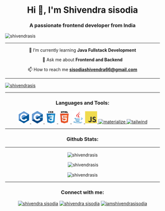 <h1 align="center">Hi 👋, I'm Shivendra sisodia</h1>
<h3 align="center">A passionate frontend developer from India</h3>

<p align="left"> <img src="https://komarev.com/ghpvc/?username=shivendrasis&label=Profile%20views&color=0e75b6&style=flat" alt="shivendrasis" /> </p>

<hr>

<div align="center">
  
 🌱 I’m currently learning **Java Fullstack Development**
 <br>

 💬 Ask me about **Frontend and Backend**
 <br>
 
 📫 How to reach me **sisodiashivendra66@gmail.com**

 </div>

<hr>

<p align="left"> <a href="https://github.com/ryo-ma/github-profile-trophy"><img src="https://github-profile-trophy.vercel.app/?username=shivendrasis" alt="shivendrasis" /></a> </p>

<hr>

<div align="center">
</p>


<h3 align="center">Languages and Tools:</h3>

<p align="center"> <a href="https://www.cprogramming.com/" target="_blank" rel="noreferrer"> <img src="https://raw.githubusercontent.com/devicons/devicon/master/icons/c/c-original.svg" alt="c" width="40" height="40"/> </a> <a href="https://www.w3schools.com/cpp/" target="_blank" rel="noreferrer"> <img src="https://raw.githubusercontent.com/devicons/devicon/master/icons/cplusplus/cplusplus-original.svg" alt="cplusplus" width="40" height="40"/> </a> <a href="https://www.w3schools.com/css/" target="_blank" rel="noreferrer"> <img src="https://raw.githubusercontent.com/devicons/devicon/master/icons/css3/css3-original-wordmark.svg" alt="css3" width="40" height="40"/> </a> <a href="https://www.w3.org/html/" target="_blank" rel="noreferrer"> <img src="https://raw.githubusercontent.com/devicons/devicon/master/icons/html5/html5-original-wordmark.svg" alt="html5" width="40" height="40"/> </a> <a href="https://www.java.com" target="_blank" rel="noreferrer"> <img src="https://raw.githubusercontent.com/devicons/devicon/master/icons/java/java-original.svg" alt="java" width="40" height="40"/> </a> <a href="https://developer.mozilla.org/en-US/docs/Web/JavaScript" target="_blank" rel="noreferrer"> <img src="https://raw.githubusercontent.com/devicons/devicon/master/icons/javascript/javascript-original.svg" alt="javascript" width="40" height="40"/> </a> <a href="https://materializecss.com/" target="_blank" rel="noreferrer"> <img src="https://raw.githubusercontent.com/prplx/svg-logos/5585531d45d294869c4eaab4d7cf2e9c167710a9/svg/materialize.svg" alt="materialize" width="40" height="40"/> </a> <a href="https://tailwindcss.com/" target="_blank" rel="noreferrer"> <img src="https://www.vectorlogo.zone/logos/tailwindcss/tailwindcss-icon.svg" alt="tailwind" width="40" height="40"/> </a> </p>

<hr>

<h3 align="center">Github Stats:</h3>

<hr>

<p><img align="center" src="https://github-readme-stats.vercel.app/api/top-langs?username=shivendrasis&show_icons=true&locale=en&layout=compact" alt="shivendrasis" /></p>

<p>&nbsp;<img align="center" src="https://github-readme-stats.vercel.app/api?username=shivendrasis&show_icons=true&locale=en" alt="shivendrasis" /></p>

<p><img align="center" src="https://github-readme-streak-stats.herokuapp.com/?user=shivendrasis&" alt="shivendrasis" /></p>

</div>
<hr>

<h3 align="center">Connect with me:</h3>
<p align="center">
<a href="https://linkedin.com/in/shivendra sisodia" target="blank"><img align="center" src="https://raw.githubusercontent.com/rahuldkjain/github-profile-readme-generator/master/src/images/icons/Social/linked-in-alt.svg" alt="shivendra sisodia" height="30" width="40" /></a>
<a href="https://fb.com/shivendra sisodia" target="blank"><img align="center" src="https://raw.githubusercontent.com/rahuldkjain/github-profile-readme-generator/master/src/images/icons/Social/facebook.svg" alt="shivendra sisodia" height="30" width="40" /></a>
<a href="https://instagram.com/iamshivendrasisodia" target="blank"><img align="center" src="https://raw.githubusercontent.com/rahuldkjain/github-profile-readme-generator/master/src/images/icons/Social/instagram.svg" alt="iamshivendrasisodia" height="30" width="40" /></a>
</p>
